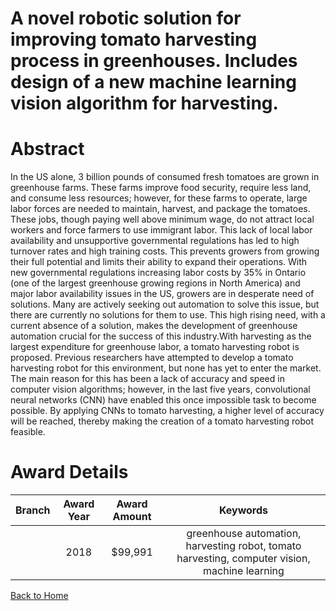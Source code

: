 
A novel robotic solution for improving tomato harvesting process in greenhouses. Includes design of a new machine learning vision algorithm for harvesting.
===========================================================================================================================================================

# Abstract


In the US alone, 3 billion pounds of consumed fresh tomatoes are grown in greenhouse farms. These farms improve food security, require less land, and consume less resources; however, for these farms to operate, large labor forces are needed to maintain, harvest, and package the tomatoes. These jobs, though paying well above minimum wage, do not attract local workers and force farmers to use immigrant labor. This lack of local labor availability and unsupportive governmental regulations has led to high turnover rates and high training costs. This prevents growers from growing their full potential and limits their ability to expand their operations. With new governmental regulations increasing labor costs by 35% in Ontario (one of the largest greenhouse growing regions in North America) and major labor availability issues in the US, growers are in desperate need of solutions. Many are actively seeking out automation to solve this issue, but there are currently no solutions for them to use. This high rising need, with a current absence of a solution, makes the development of greenhouse automation crucial for the success of this industry.With harvesting as the largest expenditure for greenhouse labor, a tomato harvesting robot is proposed. Previous researchers have attempted to develop a tomato harvesting robot for this environment, but none has yet to enter the market. The main reason for this has been a lack of accuracy and speed in computer vision algorithms; however, in the last five years, convolutional neural networks (CNN) have enabled this once impossible task to become possible. By applying CNNs to tomato harvesting, a higher level of accuracy will be reached, thereby making the creation of a tomato harvesting robot feasible.  

# Award Details

|Branch|Award Year|Award Amount|Keywords|
| :---: | :---: | :---: | :---: |
||2018|$99,991|greenhouse automation, harvesting robot, tomato harvesting, computer vision, machine learning|
  
  


[Back to Home](https://github.com/chrischow/dod_sbir_awards#638)